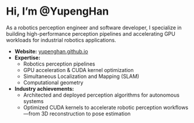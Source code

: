 # Hi, I’m @YupengHan

As a robotics perception engineer and software developer, I specialize in building high-performance perception pipelines and accelerating GPU workloads for industrial robotics applications.

- **Website:** [yupenghan.github.io](https://yupenghan.github.io/)  
- **Expertise:**  
  - Robotics perception pipelines  
  - GPU acceleration & CUDA kernel optimization  
  - Simultaneous Localization and Mapping (SLAM)  
  - Computational geometry  
- **Industry achievements:**  
  - Architected and deployed perception algorithms for autonomous systems  
  - Optimized CUDA kernels to accelerate robotic perception workflows—from 3D reconstruction to pose estimation  
<!---
YupengHan/YupengHan is a ✨ special ✨ repository because its `README.md` (this file) appears on your GitHub profile.
You can click the Preview link to take a look at your changes.
--->
